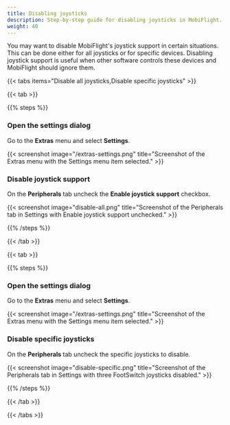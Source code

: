 ```yaml
---
title: Disabling joysticks
description: Step-by-step guide for disabling joysticks in MobiFlight.
weight: 40
---
```


<!-- markdownlint-disable MD024 -->
<!-- markdown lint doesn't understand third level headings when used as headings in steps within tabs -->

You may want to disable MobiFlight's joystick support in certain situations. This can be done either for all joysticks or for specific devices. Disabling joystick support is useful when other software controls these devices and MobiFlight should ignore them.

{{< tabs items="Disable all joysticks,Disable specific joysticks" >}}

{{< tab >}}

{{% steps %}}

### Open the settings dialog

Go to the **Extras** menu and select **Settings**.

{{< screenshot image="/extras-settings.png" title="Screenshot of the Extras menu with the Settings menu item selected." >}}

### Disable joystick support

On the **Peripherals** tab uncheck the **Enable joystick support** checkbox.

{{< screenshot image="disable-all.png" title="Screenshot of the Peripherals tab in Settings with Enable joystick support unchecked." >}}

{{% /steps %}}

{{< /tab >}}

{{< tab >}}

{{% steps %}}

### Open the settings dialog

Go to the **Extras** menu and select **Settings**.

{{< screenshot image="/extras-settings.png" title="Screenshot of the Extras menu with the Settings menu item selected." >}}

### Disable specific joysticks

On the **Peripherals** tab uncheck the specific joysticks to disable.

{{< screenshot image="disable-specific.png" title="Screenshot of the Peripherals tab in Settings with three FootSwitch joysticks disabled." >}}

{{% /steps %}}

{{< /tab >}}

{{< /tabs >}}

